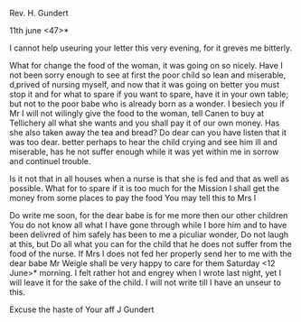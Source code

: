 Rev. H. Gundert

 11th june <47>*

I cannot help useuring your letter this very evening, for it greves me bitterly.

What for change the food of the woman, it was going on so nicely. Have I not been sorry enough to see at first the poor child so lean and miserable, d‚prived of nursing myself, and now that it was going on better you must stop it and for what to spare if you want to spare, have it in your own table; but not to the poor babe who is already born as a wonder. I besiech you if Mr I will not wilingly give the food to the woman, tell Canen to buy at Tellichery all what she wants and you shall pay it of our own money. Has she also taken away the tea and bread? Do dear can you have listen that it was too dear. better perhaps to hear the child crying and see him ill and miserable, has he not suffer enough while it was yet within me in sorrow and continuel trouble.

Is it not that in all houses when a nurse is that she is fed and that as well as possible. What for to spare if it is too much for the Mission I shall get the money from some places to pay the food You may tell this to Mrs I

Do write me soon, for the dear babe is for me more then our other children You do not know all what I have gone through while I bore him and to have been delivred of him safely has been to me a piculiar wonder, Do not laugh at this, but Do all what you can for the child that he does not suffer from the food of the nurse. If Mrs I does not fed her properly send her to me with the dear babe Mr Weigle shall be very happy to care for them 
Saturday <12 June>* morning. I felt rather hot and engrey when I wrote last night, yet I will leave it for the sake of the child. I will not write till I have an unseur to this.

Excuse the haste of Your
 aff J Gundert


